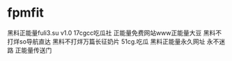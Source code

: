 # fpmfit
黑料正能量fuli3.su v1.0 17cgcc吃瓜社 正能量免费网站www正能量大豆 黑料不打烊so导航直达 黑料不打烊万篇长征奶片 51cg.吃瓜 黑料正能量永久网址 永不迷路 正能量传送门 

